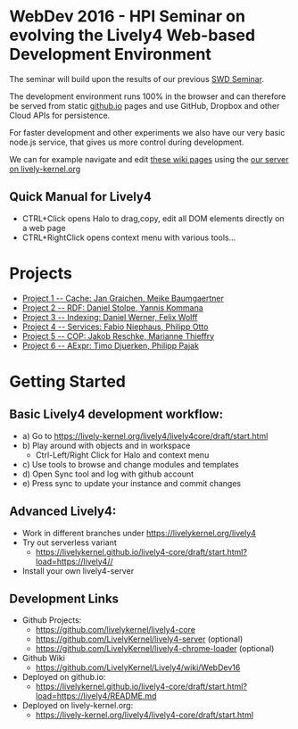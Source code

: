 # WebDev 2016 - HPI Seminar on evolving the Lively4 Web-based Development Environment

The seminar will build upon the results of our previous [SWD Seminar](SWD15). 

The development environment runs 100% in the browser and can therefore be served from static [github.io](https://livelykernel.github.io/lively4-core/draft/start.html?load=/README.md) pages and use GitHub, Dropbox and other Cloud APIs for persistence. 

For faster development and other experiments we also have our very basic node.js service, that gives us more control during development. 

We can for example navigate and edit [these wiki pages](https://github.com/LivelyKernel/Lively4/wiki/WebDev16) using the 
[our server on lively-kernel.org](https://lively-kernel.org/lively4/lively4-core/draft/start.html?load=https://lively-kernel.org/lively4/Lively4.wiki/WebDev16.md)

## Quick Manual for Lively4

- CTRL+Click opens Halo to drag,copy, edit all DOM elements directly on a web page
- CTRL+RightClick opens context menu with various tools...

# Projects

* [Project 1 -- Cache: Jan Graichen, Meike Baumgaertner](WebDev16_Project1)
* [Project 2 -- RDF: Daniel Stolpe, Yannis Kommana](WebDev16_Project2)
*	[Project 3 -- Indexing: Daniel Werner, Felix Wolff](WebDev16_Project3)
* [Project 4 -- Services: Fabio Niephaus, Philipp Otto](WebDev16_Project4)
* [Project 5 -- COP: Jakob Reschke,  Marianne Thieffry](WebDev16_Project5)
* [Project 6 -- AExpr: Timo Djuerken, Philipp Pajak](WebDev16_Project6)

# Getting Started

## Basic Lively4 development workflow:

- a) Go to https://lively-kernel.org/lively4/lively4core/draft/start.html
- b) Play around with objects and in workspace 
  - Ctrl-Left/Right Click for Halo and context menu
- c) Use tools to browse and change modules and templates
- d) Open Sync tool and log with github account 
- e) Press sync to update your instance and commit changes

## Advanced Lively4: 

- Work in different branches under https://livelykernel.org/lively4
- Try out serverless variant   
  - https://livelykernel.github.io/lively4-core/draft/start.html?load=https://lively4//
- Install your own lively4-server


## Development Links

- Github Projects: 
  - https://github.com/livelykernel/lively4-core 
  - https://github.com/LivelyKernel/lively4-server (optional) 
  - https://github.com/LivelyKernel/lively4-chrome-loader (optional)
- Github Wiki 
  - https://github.com/LivelyKernel/Lively4/wiki/WebDev16
- Deployed on github.io: 
  - https://livelykernel.github.io/lively4-core/draft/start.html?load=https://lively4/README.md
- Deployed on lively-kernel.org: 
  - https://lively-kernel.org/lively4/lively4-core/draft/start.html



